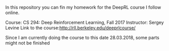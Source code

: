 In this repository you can fin my homework for the DeepRL course I follow
 online.


Course: CS 294: Deep Reinforcement Learning, Fall 2017
Instructor: Sergey Levine
Link to the course:http://rll.berkeley.edu/deeprlcourse/

Since I am currently doing the course to this date 28.03.2018, some parts might not be finished
